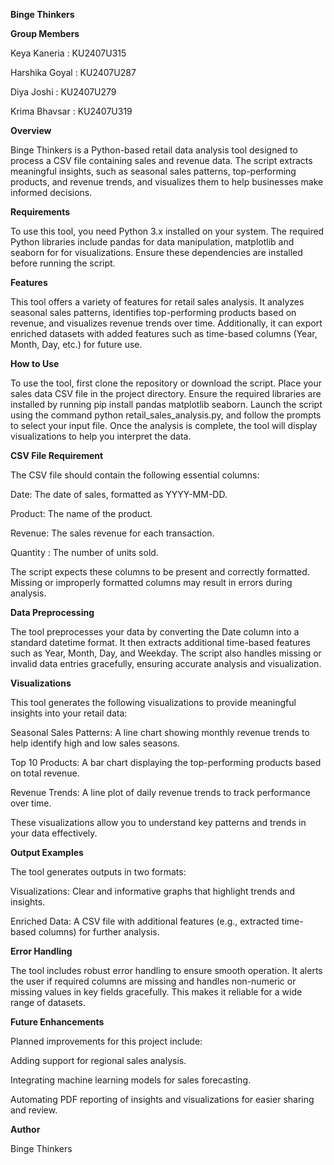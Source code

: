 **Binge Thinkers**

**Group Members**

Keya Kaneria : KU2407U315

Harshika Goyal : KU2407U287

Diya Joshi : KU2407U279

Krima Bhavsar : KU2407U319


**Overview**

Binge Thinkers is a Python-based retail data analysis tool designed to process a CSV file containing sales and revenue data. The script extracts meaningful insights, such as seasonal sales patterns, top-performing products, and revenue trends, and visualizes them to help businesses make informed decisions.

**Requirements**


To use this tool, you need Python 3.x installed on your system. The required Python libraries include pandas for data manipulation, matplotlib and seaborn for for visualizations. Ensure these dependencies are installed before running the script.

**Features**


This tool offers a variety of features for retail sales analysis. It analyzes seasonal sales patterns, identifies top-performing products based on revenue, and visualizes revenue trends over time. Additionally, it can export enriched datasets with added features such as time-based columns (Year, Month, Day, etc.) for future use.

**How to Use**


To use the tool, first clone the repository or download the script. Place your sales data CSV file in the project directory. Ensure the required libraries are installed by running pip install pandas matplotlib seaborn. Launch the script using the command python retail_sales_analysis.py, and follow the prompts to select your input file. Once the analysis is complete, the tool will display visualizations to help you interpret the data.

**CSV File Requirement**


The CSV file should contain the following essential columns:


Date: The date of sales, formatted as YYYY-MM-DD.

Product: The name of the product.

Revenue: The sales revenue for each transaction.

Quantity : The number of units sold.


The script expects these columns to be present and correctly formatted. Missing or improperly formatted columns may result in errors during analysis.

**Data Preprocessing**


The tool preprocesses your data by converting the Date column into a standard datetime format. It then extracts additional time-based features such as Year, Month, Day, and Weekday. The script also handles missing or invalid data entries gracefully, ensuring accurate analysis and visualization.

**Visualizations**

This tool generates the following visualizations to provide meaningful insights into your retail data:

Seasonal Sales Patterns: A line chart showing monthly revenue trends to help identify high and low sales seasons.

Top 10 Products: A bar chart displaying the top-performing products based on total revenue.

Revenue Trends: A line plot of daily revenue trends to track performance over time.

These visualizations allow you to understand key patterns and trends in your data effectively.


**Output Examples**

The tool generates outputs in two formats:

Visualizations: Clear and informative graphs that highlight trends and insights.

Enriched Data: A CSV file with additional features (e.g., extracted time-based columns) for further analysis.

**Error Handling**

The tool includes robust error handling to ensure smooth operation. It alerts the user if required columns are missing and handles non-numeric or missing values in key fields gracefully. This makes it reliable for a wide range of datasets.

**Future Enhancements**

Planned improvements for this project include:

Adding support for regional sales analysis.

Integrating machine learning models for sales forecasting.

Automating PDF reporting of insights and visualizations for easier sharing and review.


**Author**


Binge Thinkers
